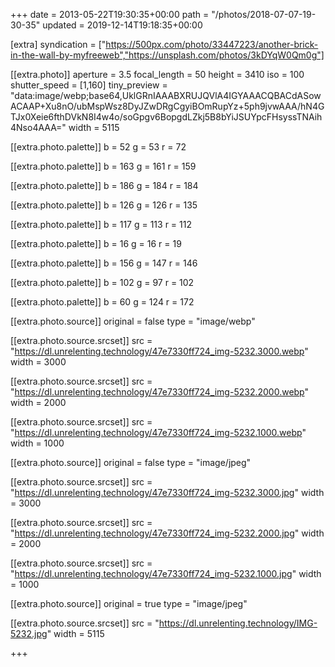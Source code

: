+++
date = 2013-05-22T19:30:35+00:00
path = "/photos/2018-07-07-19-30-35"
updated = 2019-12-14T19:18:35+00:00

[extra]
syndication = ["https://500px.com/photo/33447223/another-brick-in-the-wall-by-myfreeweb","https://unsplash.com/photos/3kDYqW0Qm0g"]

[[extra.photo]]
aperture = 3.5
focal_length = 50
height = 3410
iso = 100
shutter_speed = [1,160]
tiny_preview = "data:image/webp;base64,UklGRnIAAABXRUJQVlA4IGYAAACQBACdASowACAAP+Xu8nO/ubMspWsz8DyJZwDRgCgyiBOmRupYz+5ph9jvwAAA/hN4GTJx0Xeie6fthDVkN8I4w4o/soGpgv6BopgdLZkj5B8bYiJSUYpcFHsyssTNAih4Nso4AAA="
width = 5115

[[extra.photo.palette]]
b = 52
g = 53
r = 72

[[extra.photo.palette]]
b = 163
g = 161
r = 159

[[extra.photo.palette]]
b = 186
g = 184
r = 184

[[extra.photo.palette]]
b = 126
g = 126
r = 135

[[extra.photo.palette]]
b = 117
g = 113
r = 112

[[extra.photo.palette]]
b = 16
g = 16
r = 19

[[extra.photo.palette]]
b = 156
g = 147
r = 146

[[extra.photo.palette]]
b = 102
g = 97
r = 102

[[extra.photo.palette]]
b = 60
g = 124
r = 172

[[extra.photo.source]]
original = false
type = "image/webp"

[[extra.photo.source.srcset]]
src = "https://dl.unrelenting.technology/47e7330ff724_img-5232.3000.webp"
width = 3000

[[extra.photo.source.srcset]]
src = "https://dl.unrelenting.technology/47e7330ff724_img-5232.2000.webp"
width = 2000

[[extra.photo.source.srcset]]
src = "https://dl.unrelenting.technology/47e7330ff724_img-5232.1000.webp"
width = 1000

[[extra.photo.source]]
original = false
type = "image/jpeg"

[[extra.photo.source.srcset]]
src = "https://dl.unrelenting.technology/47e7330ff724_img-5232.3000.jpg"
width = 3000

[[extra.photo.source.srcset]]
src = "https://dl.unrelenting.technology/47e7330ff724_img-5232.2000.jpg"
width = 2000

[[extra.photo.source.srcset]]
src = "https://dl.unrelenting.technology/47e7330ff724_img-5232.1000.jpg"
width = 1000

[[extra.photo.source]]
original = true
type = "image/jpeg"

[[extra.photo.source.srcset]]
src = "https://dl.unrelenting.technology/IMG-5232.jpg"
width = 5115

+++

